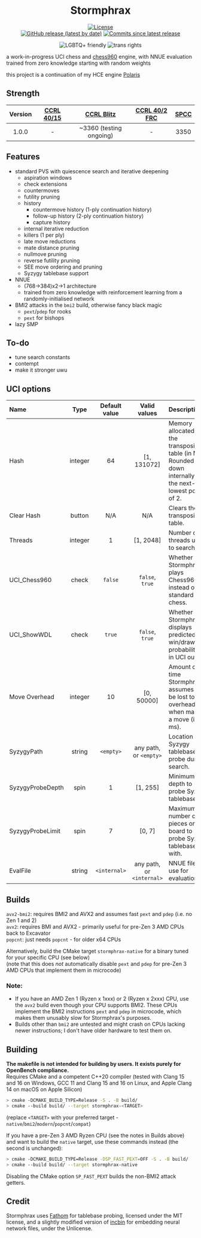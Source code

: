 <div align="center">

# Stormphrax

[![License][license-badge]][license-link]  
[![GitHub release (latest by date)][release-badge]][release-link]
[![Commits since latest release][commits-badge]][commits-link]

![LGBTQ+ friendly][lgbtqp-badge]
![trans rights][trans-rights-badge]

</div>

a work-in-progress UCI chess and [chess960](https://en.wikipedia.org/wiki/Fischer_random_chess) engine, with NNUE evaluation trained from zero knowledge starting with random weights

this project is a continuation of my HCE engine [Polaris](https://github.com/Ciekce/Polaris)

## Strength
| Version | [CCRL 40/15](https://www.computerchess.org.uk/ccrl/4040/) | [CCRL Blitz](https://www.computerchess.org.uk/ccrl/404/) | [CCRL 40/2 FRC](https://www.computerchess.org.uk/ccrl/404FRC/) | [SPCC](https://www.sp-cc.de/) |
|:-------:|:---------------------------------------------------------:|:--------------------------------------------------------:|:--------------------------------------------------------------:|:-----------------------------:|
|  1.0.0  |                             -                             |                 ~3360 (testing ongoing)                  |                               -                                |             3350              |

## Features
- standard PVS with quiescence search and iterative deepening
  - aspiration windows
  - check extensions
  - countermoves
  - futility pruning
  - history
    - countermove history (1-ply continuation history)
    - follow-up history (2-ply continuation history)
    - capture history
  - internal iterative reduction
  - killers (1 per ply)
  - late move reductions
  - mate distance pruning
  - nullmove pruning
  - reverse futility pruning
  - SEE move ordering and pruning
  - Syzygy tablebase support
- NNUE
  - (768->384)x2->1 architecture
  - trained from zero knowledge with reinforcement learning from a randomly-initialised network
- BMI2 attacks in the `bmi2` build, otherwise fancy black magic
  - `pext`/`pdep` for rooks
  - `pext` for bishops
- lazy SMP

## To-do
- tune search constants
- contempt
- make it stronger uwu

## UCI options
| Name             |  Type   | Default value |       Valid values        | Description                                                                                                 |
|:-----------------|:-------:|:-------------:|:-------------------------:|:------------------------------------------------------------------------------------------------------------|
| Hash             | integer |      64       |        [1, 131072]        | Memory allocated to the transposition table (in MB). Rounded down internally to the next-lowest power of 2. |
| Clear Hash       | button  |      N/A      |            N/A            | Clears the transposition table.                                                                             |
| Threads          | integer |       1       |         [1, 2048]         | Number of threads used to search.                                                                           |
| UCI_Chess960     |  check  |    `false`    |      `false`, `true`      | Whether Stormphrax plays Chess960 instead of standard chess.                                                |
| UCI_ShowWDL      |  check  |    `true`     |      `false`, `true`      | Whether Stormphrax displays predicted win/draw/loss probabilities in UCI output.                            |
| Move Overhead    | integer |      10       |        [0, 50000]         | Amount of time Stormphrax assumes to be lost to overhead when making a move (in ms).                        |
| SyzygyPath       | string  |   `<empty>`   |  any path, or `<empty>`   | Location of Syzygy tablebases to probe during search.                                                       |
| SyzygyProbeDepth |  spin   |       1       |         [1, 255]          | Minimum depth to probe Syzygy tablebases at.                                                                |
| SyzygyProbeLimit |  spin   |       7       |          [0, 7]           | Maximum number of pieces on the board to probe Syzygy tablebases with.                                      |
| EvalFile         | string  | `<internal>`  | any path, or `<internal>` | NNUE file to use for evaluation.                                                                            |

## Builds
`avx2-bmi2`: requires BMI2 and AVX2 and assumes fast `pext` and `pdep` (i.e. no Zen 1 and 2)  
`avx2`: requires BMI and AVX2 - primarily useful for pre-Zen 3 AMD CPUs back to Excavator  
`popcnt`: just needs `popcnt` - for older x64 CPUs

Alternatively, build the CMake target `stormphrax-native` for a binary tuned for your specific CPU (see below)  
(note that this does *not* automatically disable `pext` and `pdep` for pre-Zen 3 AMD CPUs that implement them in microcode)

### Note:  
- If you have an AMD Zen 1 (Ryzen x 1xxx) or 2 (Ryzen x 2xxx) CPU, use the `avx2` build even though your CPU supports BMI2. These CPUs implement the BMI2 instructions `pext` and `pdep` in microcode, which makes them unusably slow for Stormphrax's purposes.
- Builds other than `bmi2` are untested and might crash on CPUs lacking newer instructions; I don't have older hardware to test them on.

## Building
**The makefile is not intended for building by users. It exists purely for OpenBench compliance.**  
Requires CMake and a competent C++20 compiler (tested with Clang 15 and 16 on Windows, GCC 11 and Clang 15 and 16 on Linux, and Apple Clang 14 on macOS on Apple Silicon)
```bash
> cmake -DCMAKE_BUILD_TYPE=Release -S . -B build/
> cmake --build build/ --target stormphrax-<TARGET>
```
(replace `<TARGET>` with your preferred target - `native`/`bmi2`/`modern`/`popcnt`/`compat`)

If you have a pre-Zen 3 AMD Ryzen CPU (see the notes in Builds above) and want to build the `native` target, use these commands instead (the second is unchanged):
```bash
> cmake -DCMAKE_BUILD_TYPE=Release -DSP_FAST_PEXT=OFF -S . -B build/
> cmake --build build/ --target stormphrax-native
```
Disabling the CMake option `SP_FAST_PEXT` builds the non-BMI2 attack getters.

## Credit
Stormphrax uses [Fathom](https://github.com/jdart1/Fathom) for tablebase probing, licensed under the MIT license, and a slightly modified version of [incbin](https://github.com/graphitemaster/incbin) for embedding neural network files, under the Unlicense.

[license-badge]: https://img.shields.io/github/license/Ciekce/Stormphrax?style=for-the-badge
[release-badge]: https://img.shields.io/github/v/release/Ciekce/Stormphrax?style=for-the-badge
[commits-badge]: https://img.shields.io/github/commits-since/Ciekce/Stormphrax/latest?style=for-the-badge

[license-link]: https://github.com/Ciekce/Stormphrax/blob/main/LICENSE
[release-link]: https://github.com/Ciekce/Stormphrax/releases/latest
[commits-link]: https://github.com/Ciekce/Stormphrax/commits/main

[lgbtqp-badge]: https://pride-badges.pony.workers.dev/static/v1?label=lgbtq%2B%20friendly&stripeWidth=6&stripeColors=E40303,FF8C00,FFED00,008026,24408E,732982
[trans-rights-badge]: https://pride-badges.pony.workers.dev/static/v1?label=trans%20rights&stripeWidth=6&stripeColors=5BCEFA,F5A9B8,FFFFFF,F5A9B8,5BCEFA

